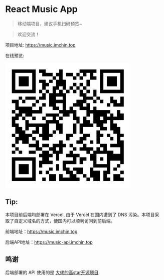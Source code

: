 # React Music App

> 移动端项目，建议手机扫码预览~

> 欢迎交流！

项目地址: https://music.imchin.top

在线预览:

![qrcode](/img/url.png)


## Tip:

本项目前后端均部署在 Vercel, 由于 Vercel 在国内遭到了 DNS 污染。本项目采取了自定义域名的方式，使国内可以顺利访问到前后端。

前端地址：https://music.imchin.top

后端API地址：https://music-api.imchin.top


## 鸣谢

后端部署的 API 使用的是 [大佬的高star开源项目](https://github.com/Binaryify/NeteaseCloudMusicApi)
